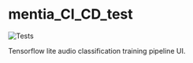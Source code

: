 # mentia_CI_CD_test
![Tests](https://github.com/fentresspaul61B/audio_to_image_model_training/actions/workflows/tests.yml/badge.svg)

Tensorflow lite audio classification training pipeline UI. 
